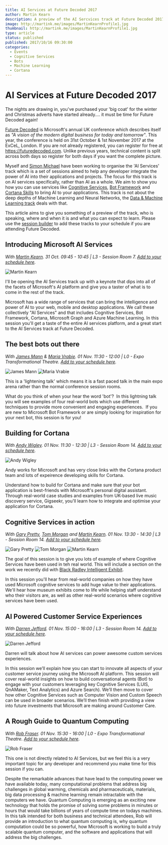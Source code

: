 ```yaml
---
title: AI Services at Future Decoded 2017
author: Martin Kearn
description: A preview of the AI Sercvices track at Future Decoded 2017.
image: http://martink.me/images/MartinKearnProfile1.jpg
thumbnail: http://martink.me/images/MartinKearnProfile1.jpg
type: article
status: published
published: 2017/10/16 09:30:00
categories: 
  - Events
  - Cognitive Services
  - Bots
  - Machine Learning
  - Cortana
---
```


# AI Services at Future Decoded 2017

The nights are drawing in, you've purchased your 'big coat' for the winter and Christmas adverts have started already.... it must be time for Future Decoded again!

[Future Decoded](https://futuredecoded.com/) is Microsoft's annual UK conference which describes itself as _"A vision of the modern digital business for today and tomorrow"_. This year, the conference is held on 31st October & 1st November 2017 at the ExCeL, London. If you are not already registered, you can register for free at https://futuredecoded.com. Unlike previous years, technical content is split across both days so register for both days if you want the complete picture.

Myself and [Simon Michael](https://twitter.com/simon_mich) have been working to organise the 'AI Services' track which is a set of sessions aimed to help any developer integrate the power of AI into their applications and projects. The focus for this track is on AI services specifically, rather than AI as a whole. We aim to show you how you can use services like [Cognitive Services](https://azure.microsoft.com/en-gb/services/cognitive-services/), [Bot Framework](https://dev.botframework.com/) and [Cortana Skills](https://www.microsoft.com/en-us/cortana/skills) to bring AI to your applications. This track is not about the deep depths of Machine Learning and Neural Networks, the [Data & Machine Learning track](https://futuredecoded.com/sessions?page=1&tddtheme=datamachinelearning) deals with that.

This article aims to give you something of a preview of the track, who is speaking, where and when it is and what you can expect to learn. Please use the [session builder](https://futuredecoded.com/sessions?page=1&tddtheme=artificialintelligenceservices) to add these tracks to your schedule if you are attending Future Decoded.

## Introducing Microsoft AI Services 
_With [Martin Kearn](https://futuredecoded.com/attendee/a48e199c-e1a8-e711-80c2-000d3a2269dd). 31 Oct.  09:45 - 10:45 | L3 - Session Room 7. [Add to your schedule here](https://futuredecoded.com/session/e2f0304a-e3a8-e711-80c2-000d3a2269dd)._

![Martin Kearn](https://storageprdv2inwink.blob.core.windows.net/6df6c93c-fbd7-4629-9ac1-7b1b7c3cfd3c/184e986e-89a4-4b98-9cd5-bb172494b6f9)

I'll be opening the AI Services track up with a keynote that dips into all of the facets of Microsoft's AI platform and give you a taster of what is to come in the rest of the track.

Microsoft has a wide range of services that can bring the intelligence and power of AI to your web, mobile and desktop applications. We call these collectively "AI Services" and that includes Cognitive Services, Bot Framework, Cortana, Microsoft Graph and Azure Machine Learning. In this session you'll get a taste of the entire AI services platform, and a great start to the AI Services track at Future Decoded.

## The best bots out there 
_With [James Mann](https://futuredecoded.com/attendee/00b36a94-e2a8-e711-80c2-000d3a2269dd) & [Maria Vrabie](https://futuredecoded.com/attendee/00b36a94-e2a8-e711-80c2-000d3a2269dd). 01 Nov.  11:30 - 12:00 | L0 - Expo Transformational Theatre. [Add to your schedule here](https://futuredecoded.com/session/277ff6e5-e2a8-e711-80c2-000d3a2269dd)._

![James Mann](https://storageprdv2inwink.blob.core.windows.net/6df6c93c-fbd7-4629-9ac1-7b1b7c3cfd3c/1f7ede37-eaa2-4094-b2f1-89de69f58ad5)
![Maria Vrabie](https://storageprdv2inwink.blob.core.windows.net/6df6c93c-fbd7-4629-9ac1-7b1b7c3cfd3c/cfa1b97d-7ad0-4b30-9ac4-808b696d2828)

This is a 'lightening talk' which means it is a fast paced talk in the main expo arena rather than the normal conference session rooms.

What do you think of when your hear the word 'bot'?  In this lightning talk you will see examples of four real-world bots which use different techniques to provide more convenient and engaging experiences.  If you are new to Microsoft Bot Framework or are simply looking for inspiration for your next bot, this session is for you!

## Building for Cortana
_With [Andy Wigley](https://futuredecoded.com/attendee/10dd0a67-e0a8-e711-80c2-000d3a2269dd). 01 Nov.  11:30 - 12:30 | L3 - Session Room 14. [Add to your schedule here](https://futuredecoded.com/session/20f76698-e0a8-e711-80c2-000d3a2269dd)._

![Andy Wigley](https://storageprdv2inwink.blob.core.windows.net/6df6c93c-fbd7-4629-9ac1-7b1b7c3cfd3c/96895a6c-1e7e-485b-8976-335e111ae979)

Andy works for Microsoft and has very close links with the Cortana product team and lots of expeirence developing skills for Cortana.

Understand how to build for Cortana and make sure that your bot application is best-friends with Microsoft's personal digital assistant. Through real-world case studies and examples from UK-based live music discovery service, Gigseekr, you'll learn how to integrate and optimise your application for Cortana.

## Cognitive Services in action
_With [Gary Pretty](https://futuredecoded.com/attendee/4bf36f26-e1a8-e711-80c2-000d3a2269dd), [Tom Morgan](https://futuredecoded.com/attendee/0ddabc58-e1a8-e711-80c2-000d3a2269dd) and [Martin Kearn](https://futuredecoded.com/attendee/a48e199c-e1a8-e711-80c2-000d3a2269dd). 01 Nov.  13:30 - 14:30 | L3 - Session Room 14. [Add to your schedule here](https://futuredecoded.com/session/3d847cc8-e1a8-e711-80c2-000d3a2269dd)._

![Gary Pretty](https://storageprdv2inwink.blob.core.windows.net/6df6c93c-fbd7-4629-9ac1-7b1b7c3cfd3c/cc90d8e5-cef3-41d3-b7a9-70f18a2134e3)
![Tom Morgan](https://storageprdv2inwink.blob.core.windows.net/6df6c93c-fbd7-4629-9ac1-7b1b7c3cfd3c/a933fc58-d900-4652-b91c-a531d4bfdd26)
![Martin Kearn](https://storageprdv2inwink.blob.core.windows.net/6df6c93c-fbd7-4629-9ac1-7b1b7c3cfd3c/184e986e-89a4-4b98-9cd5-bb172494b6f9)

The goal of this session is to give you lots of example of where Cognitive Services have been used in teh real world. This will include a section on the work we recently did with [Black Radley Intelligent Exhibit](http://aka.ms/BlackRadley).

In this session you'll hear from real-world companies on how they have used Microsoft cognitive services to add huge value to their applications. We'll hear how museum exhibits come to life while helping staff understand who their visitors are, as well as other real-world scenarios where cognitive services have been used.

## AI Powered Customer Service Experiences
_With [Darren Jefford](https://futuredecoded.com/attendee/7561eb41-dfa8-e711-80c2-000d3a2269dd). 01 Nov.  15:00 - 16:00 | L3 - Session Room 14. [Add to your schedule here](https://futuredecoded.com/session/991938af-dfa8-e711-80c2-000d3a2269dd)._

![Darren Jefford](https://storageprdv2inwink.blob.core.windows.net/6df6c93c-fbd7-4629-9ac1-7b1b7c3cfd3c/6bd28718-90f3-42f1-9a16-a867914bf05e)

Darren will talk about how AI services can power awesome custom services experiences.

In this session we’ll explain how you can start to innovate all aspects of your customer service journey using the Microsoft AI platform. This session will cover real-world insights on how to build conversational agents (Bot) to engage with your customers leveraging key Cognitive Services (LUIS, QnAMaker, Text Analytics) and Azure Search). We’ll then move to cover how other Cognitive Services such as Computer Vision and Custom Speech can be used in broader scenarios. We’ll then finish with providing a view into future investments that Microsoft are making around Customer Care.

## A Rough Guide to Quantum Computing
_With [Rob Fraser](https://futuredecoded.com/attendee/30829c14-7baa-e711-80c2-000d3a203e75). 01 Nov.  15:30 - 16:00 | L0 - Expo Transformational Theatre. [Add to your schedule here](https://futuredecoded.com/session/df5f633d-7baa-e711-80c2-000d3a203e75)._

![Rob Fraser](https://storageprdv2inwink.blob.core.windows.net/6df6c93c-fbd7-4629-9ac1-7b1b7c3cfd3c/851aaaf4-a429-42dc-93bb-2ef8491cf5cd)

This one is not directly related to AI Services, but we feel this is a very important topic for any developer and recommend you make time for this session if you can.

Despite the remarkable advances that have lead to the computing power we have available today, many computational problems that address big challenges in global warming, chemicals and pharmaceuticals,  materials, big data processing & machine learning remain intractable with the computers we have. Quantum Computing is emerging as an exciting new technology that holds the promise of solving some problems in minutes or hours that would take billions of years of compute time on todays machines. In this talk intended for both business and technical attendees, Rob will provide an introduction to what quantum computing is, why quantum computation could be so powerful, how Microsoft is  working to build a truly scalable quantum computer, and the software and applications that will address the big challenges.

